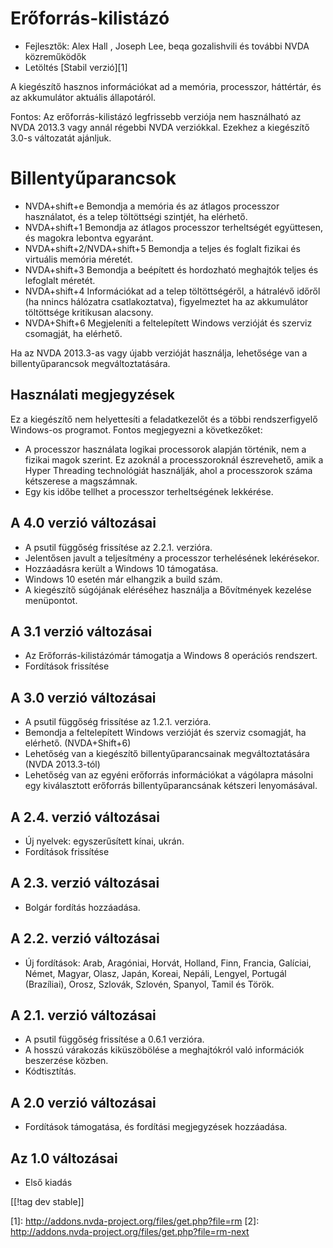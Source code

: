 # Erőforrás-kilistázó #

* Fejlesztők: Alex Hall , Joseph Lee, beqa gozalishvili és további NVDA
  közreműködők
* Letöltés [Stabil verzió][1]

A kiegészítő hasznos információkat ad a memória, processzor, háttértár, és
az akkumulátor aktuális állapotáról.

Fontos: Az erőforrás-kilistázó legfrissebb verziója nem használható az NVDA
2013.3 vagy annál régebbi NVDA verziókkal. Ezekhez a kiegészítő 3.0-s
változatát ajánljuk.

# Billentyűparancsok #

* NVDA+shift+e Bemondja a memória és az átlagos processzor használatot, és a
  telep töltöttségi szintjét, ha elérhető.
* NVDA+shift+1 Bemondja az átlagos processzor terheltségét együttesen, és
  magokra lebontva egyaránt.
* NVDA+shift+2/NVDA+shift+5 Bemondja a teljes és foglalt fizikai és
  virtuális memória méretét.
* NVDA+shift+3 Bemondja a beépített és hordozható meghajtók teljes és
  lefoglalt méretét.
* NVDA+shift+4 Információkat ad a telep töltöttségéről, a hátralévő időről
  (ha nnincs hálózatra csatlakoztatva), figyelmeztet ha az akkumulátor
  töltöttsége kritikusan alacsony.
* NVDA+Shift+6 Megjeleníti a feltelepített Windows verzióját és szerviz
  csomagját, ha elérhető.

Ha az NVDA 2013.3-as vagy újabb verzióját használja, lehetősége van a
billentyűparancsok megváltoztatására.

## Használati megjegyzések ##

Ez a kiegészítő nem helyettesíti a feladatkezelőt és a többi rendszerfigyelő
Windows-os programot. Fontos megjegyezni a következőket:

* A processzor használata logikai processorok alapján történik, nem a
  fizikai magok szerint. Ez azoknál a processzoroknál észrevehető, amik a
  Hyper Threading technológiát használják, ahol a processzorok száma
  kétszerese a magszámnak.
* Egy kis időbe tellhet a processzor terheltségének lekkérése.

## A 4.0 verzió változásai ##

* A psutil függőség frissítése az 2.2.1. verzióra.
* Jelentősen javult a teljesítmény a processzor terhelésének lekérésekor.
* Hozzáadásra került a Windows 10 támogatása.
* Windows 10 esetén már elhangzik a build szám.
* A kiegészítő súgójának eléréséhez használja a Bővítmények kezelése
  menüpontot.

## A 3.1 verzió változásai ##

* Az Erőforrás-kilistázómár támogatja a Windows 8 operációs rendszert.
* Fordítások frissítése

## A 3.0 verzió változásai ##

* A psutil függőség frissítése az 1.2.1. verzióra.
* Bemondja a feltelepített Windows verzióját és szerviz csomagját, ha
  elérhető. (NVDA+Shift+6)
* Lehetőség van a kiegészítő billentyűparancsainak megváltoztatására (NVDA
  2013.3-tól)
* Lehetőség van az egyéni erőforrás információkat a vágólapra másolni egy
  kiválasztott erőforrás billentyűparancsának kétszeri lenyomásával.

## A 2.4. verzió változásai ##

* Új nyelvek: egyszerűsített kínai, ukrán.
* Fordítások frissítése

## A 2.3. verzió változásai ##

* Bolgár fordítás hozzáadása.

## A 2.2. verzió változásai ##

* Új fordítások: Arab, Aragóniai, Horvát, Holland, Finn, Francia, Galíciai,
  Német, Magyar, Olasz, Japán, Koreai, Nepáli, Lengyel, Portugál
  (Brazíliai), Orosz, Szlovák, Szlovén, Spanyol, Tamil és Török.

## A 2.1. verzió változásai ##

* A psutil függőség frissítése a 0.6.1 verzióra.
* A hosszú várakozás kiküszöbölése a meghajtókról való információk
  beszerzése közben.
* Kódtisztítás.

## A 2.0 verzió változásai ##

* Fordítások támogatása, és fordítási megjegyzések hozzáadása.

## Az 1.0 változásai ##

* Első kiadás

[[!tag dev stable]]

[1]: http://addons.nvda-project.org/files/get.php?file=rm [2]:
http://addons.nvda-project.org/files/get.php?file=rm-next
